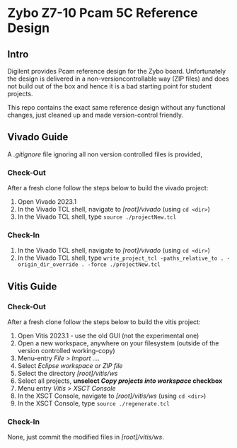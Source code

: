 # Zybo Z7-10 Pcam 5C Reference Design

## Intro

Digilent provides Pcam reference design for the Zybo board. Unfortunately the design is delivered in a non-versioncontrollable way (ZIP files) and does not build out of the box and hence it is a bad starting point for student projects.

This repo contains the exact same reference design without any functional changes, just cleaned up and made version-control friendly.

## Vivado Guide

A *.gitignore* file ignoring all non version controlled files is provided,

### Check-Out

After a fresh clone follow the steps below to build the vivado project:

1. Open Vivado 2023.1
2. In the Vivado TCL shell, navigate to *[root]/vivado* (using  `cd <dir>`)
3. In the Vivado TCL shell, type `source ./projectNew.tcl`

### Check-In

1. In the Vivado TCL shell, navigate to *[root]/vivado* (using  `cd <dir>`)
2. In the Vivado TCL shell, type `write_project_tcl -paths_relative_to . -origin_dir_override . -force ./projectNew.tcl`

## Vitis Guide

### Check-Out

After a fresh clone follow the steps below to build the vitis project:

1. Open Vitis 2023.1 - use the old GUI (not the experimental one)
2. Open a new workspace, anywhere on your filesystem (outside of the version controlled working-copy)
3. Menu-entry *File > Import ....*
4. Select *Eclipse workspace or ZIP file*
5. Select the directory *[root]/vitis/ws*
6. Select all projects, **unselect _Copy projects into workspace_ checkbox**
7. Menu entry *Vitis > XSCT Console*
8. In the XSCT Console, navigate to *[root]/vitis/ws* (using  `cd <dir>`)
9. In the XSCT Console, type `source ./regenerate.tcl`

### Check-In

None, just commit the modified files in *[root]/vitis/ws*.

